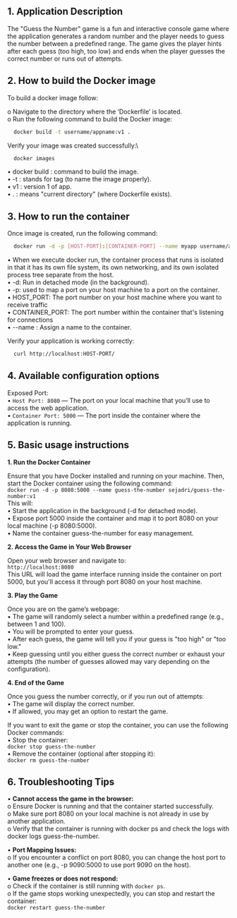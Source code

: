 

## 1.	Application Description

The "Guess the Number" game is a fun and interactive console game where the application generates a random number and the player needs to guess the number between a predefined range. The game gives the player hints after each guess (too high, too low) and ends when the player guesses the correct number or runs out of attempts.


## 2.	How to build the Docker image

To build a docker image follow:

o	Navigate to the directory where the ‘Dockerfile’ is located.\
o	Run the following command to build the Docker image: 



```bash
  docker build -t username/appname:v1 .  
```

Verify your image was created successfully:\
```bash
  docker images
```

•	docker build : command to build the image.\
•	-t : stands for tag (to name the image properly).\
•	v1 : version 1 of app.\
•	. : means "current directory" (where Dockerfile exists).

## 3.	How to run the container

Once image is created, run the following command:
```bash
  docker run -d -p [HOST-PORT]:[CONTAINER-PORT] --name myapp username/appname:v1 
```


•	When we execute docker run, the container process that runs is isolated in that it has its own file system, its own networking, and its own isolated process tree separate from the host.\
•	-d: Run in detached mode (in the background).\
•	-p: used to map a port on your host machine to a port on the container.\
•	HOST_PORT: The port number on your host machine where you want to receive traffic\
•	CONTAINER_PORT: The port number within the container that's listening for connections\
•	--name : Assign a name to the container.


Verify your application is working correctly:
```bash
  curl http://localhost:HOST-PORT/
```
## 4.	Available configuration options 

Exposed Port:\
•	`Host Port: 8080` — The port on your local machine that you’ll use to access the web application.\
•	`Container Port: 5000` — The port inside the container where the application is running.

## 5.	Basic usage instructions
**1. Run the Docker Container** 

Ensure that you have Docker installed and running on your machine. Then, start the Docker container using the following command:\
`docker run -d -p 8080:5000 --name guess-the-number sejadri/guess-the-number:v1`\
This will:\
•	Start the application in the background (-d for detached mode).\
•	Expose port 5000 inside the container and map it to port 8080 on your local machine (-p 8080:5000).\
•	Name the container guess-the-number for easy management.

**2. Access the Game in Your Web Browser**

Open your web browser and navigate to:\
`http://localhost:8080`\
This URL will load the game interface running inside the container on port 5000, but you'll access it through port 8080 on your host machine.

 **3. Play the Game**

Once you are on the game’s webpage:\
•	The game will randomly select a number within a predefined range (e.g., between 1 and 100).\
•	You will be prompted to enter your guess.\
•	After each guess, the game will tell you if your guess is "too high" or "too low."\
•	Keep guessing until you either guess the correct number or exhaust your attempts (the number of guesses allowed may vary depending on the configuration).

**4. End of the Game**

Once you guess the number correctly, or if you run out of attempts:\
•	The game will display the correct number.\
•	If allowed, you may get an option to restart the game.

   If you want to exit the game or stop the container, you can use the following Docker commands:\
•	Stop the container:\
`docker stop guess-the-number`\
• Remove the container (optional after stopping it):\
`docker rm guess-the-number`


## 6. Troubleshooting Tips
•	**Cannot access the game in the browser:**\
o	Ensure Docker is running and that the container started successfully.\
o	Make sure port 8080 on your local machine is not already in use by another application.\
o	Verify that the container is running with docker ps and check the logs with docker logs guess-the-number.

•	**Port Mapping Issues:**\
o	If you encounter a conflict on port 8080, you can change the host port to another one (e.g., -p 9090:5000 to use port 9090 on the host).

•	**Game freezes or does not respond:**\
o	Check if the container is still running with `docker ps`.\
o	If the game stops working unexpectedly, you can stop and restart the container:\
`docker restart guess-the-number`
